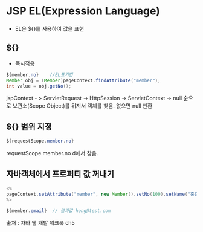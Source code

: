 # JSP EL(Expression Language)
* EL은 ${}를 사용하여 값을 표현
## ${}
* 즉시적용
```java
${member.no}	//EL표기법
Member obj = (Member)pageContext.findAttribute("member");
int value = obj.getNo();
```
jspContext - > ServletRequest -> HttpSession -> ServletContext -> null 순으로 보관소(Scope Object)를 뒤져서 객체를 찾음. 없으면 null 반환

## ${} 범위 지정
```java
${requestScope.member.no}
```
requestScope.member.no d에서 찾음. 

## 자바객체에서 프로퍼티 값 꺼내기
```java
<%
pageContext.setAttribute("member", new Member().setNo(100).setName("홍길동").setEmail("hong@test.com"));
%>

${member.email}  // 결과값 hong@test.com
```

출처 : 자바 웹 개발 워크북 ch5

